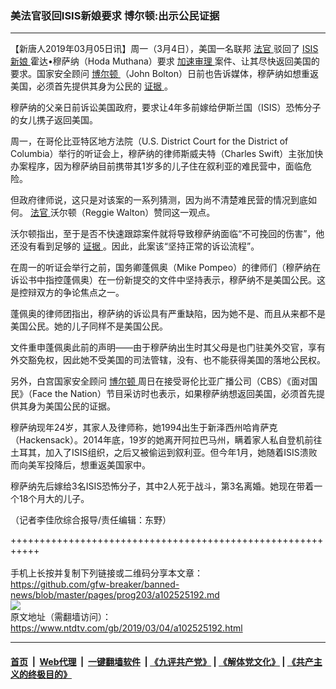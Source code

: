 ### 美法官驳回ISIS新娘要求 博尔顿:出示公民证据
------------------------

<div class="post_content">
 <p>
  【新唐人2019年03月05日讯】周一（3月4日），美国一名联邦
  <a href="https://www.ntdtv.com/gb/法官.htm">
   法官
  </a>
  驳回了
  <a href="https://www.ntdtv.com/gb/isis新娘.htm">
   ISIS新娘
  </a>
  霍达•穆萨纳（Hoda Muthana）要求
  <a href="https://www.ntdtv.com/gb/加速审理.htm">
   加速审理
  </a>
  案件、让其尽快返回美国的要求。国家安全顾问
  <a href="https://www.ntdtv.com/gb/博尔顿.htm">
   博尔顿
  </a>
  （John Bolton）日前也告诉媒体，穆萨纳如想重返美国，必须首先提供其身为公民的
  <a href="https://www.ntdtv.com/gb/证据.htm">
   证据
  </a>
  。
 </p>
 <p>
  穆萨纳的父亲日前诉讼美国政府，要求让4年多前嫁给伊斯兰国（ISIS）恐怖分子的女儿携子返回美国。
 </p>
 <p>
  周一，在哥伦比亚特区地方法院（U.S. District Court for the District of Columbia）举行的听证会上，穆萨纳的律师斯威夫特（Charles Swift）主张加快办案程序，因为穆萨纳目前携带其1岁多的儿子住在叙利亚的难民营中，面临危险。
 </p>
 <p>
  但政府律师说，这只是对该案的一系列猜测，因为尚不清楚难民营的情况到底如何。
  <a href="https://www.ntdtv.com/gb/法官.htm">
   法官
  </a>
  沃尔顿（Reggie Walton）赞同这一观点。
 </p>
 <p>
  沃尔顿指出，至于是否不快速跟踪案件就将导致穆萨纳面临“不可挽回的伤害”，他还没有看到足够的
  <a href="https://www.ntdtv.com/gb/证据.htm">
   证据
  </a>
  。因此，此案该“坚持正常的诉讼流程”。
 </p>
 <p>
  在周一的听证会举行之前，国务卿蓬佩奥（Mike Pompeo）的律师们（穆萨纳在诉讼书中指控蓬佩奥）在一份新提交的文件中坚持表示，穆萨纳不是美国公民。这是控辩双方的争论焦点之一。
 </p>
 <p>
  蓬佩奥的律师团指出，穆萨纳的诉讼具有严重缺陷，因为她不是、而且从来都不是美国公民。她的儿子同样不是美国公民。
 </p>
 <p>
  文件重申蓬佩奥此前的声明——由于穆萨纳出生时其父母是也门驻美外交官，享有外交豁免权，因此她不受美国的司法管辖，没有、也不能获得美国的落地公民权。
 </p>
 <p>
  另外，白宫国家安全顾问
  <a href="https://www.ntdtv.com/gb/博尔顿.htm">
   博尔顿
  </a>
  周日在接受哥伦比亚广播公司（CBS）《面对国民》（Face the Nation）节目采访时也表示，如果穆萨纳想返回美国，必须首先提供其身为美国公民的证据。
 </p>
 <p>
  穆萨纳现年24岁，其家人及律师称，她1994出生于新泽西州哈肯萨克（Hackensack）。2014年底，19岁的她离开阿拉巴马州，瞒着家人私自登机前往土耳其，加入了ISIS组织，之后又被偷运到叙利亚。但今年1月，她随着ISIS溃败而向美军投降后，想重返美国家中。
 </p>
 <p>
  穆萨纳先后嫁给3名ISIS恐怖分子，其中2人死于战斗，第3名离婚。她现在带着一个18个月大的儿子。
 </p>
 <p>
  （记者李佳欣综合报导/责任编辑：东野）
 </p>
 <div class="single_ad">
 </div>
</div>

+++++++++++++++++++++++++++++++++++++++++++++++++++++++++++<br/><br/>
手机上长按并复制下列链接或二维码分享本文章：<br/>
https://github.com/gfw-breaker/banned-news/blob/master/pages/prog203/a102525192.md <br/>
<a href='https://github.com/gfw-breaker/banned-news/blob/master/pages/prog203/a102525192.md'><img src='https://github.com/gfw-breaker/banned-news/blob/master/pages/prog203/a102525192.md.png'/></a> <br/>
原文地址（需翻墙访问）：https://www.ntdtv.com/gb/2019/03/04/a102525192.html


------------------------
#### [首页](https://github.com/gfw-breaker/banned-news/blob/master/README.md) &nbsp;|&nbsp; [Web代理](https://github.com/labour-camp/helloworld) &nbsp;|&nbsp; [一键翻墙软件](https://github.com/gfw-breaker/nogfw/blob/master/README.md) &nbsp;| [《九评共产党》](https://github.com/gfw-breaker/9ping.md/blob/master/README.md#九评之一评共产党是什么) | [《解体党文化》](https://github.com/gfw-breaker/jtdwh.md/blob/master/README.md) | [《共产主义的终极目的》](https://github.com/gfw-breaker/gczydzjmd.md/blob/master/README.md)

